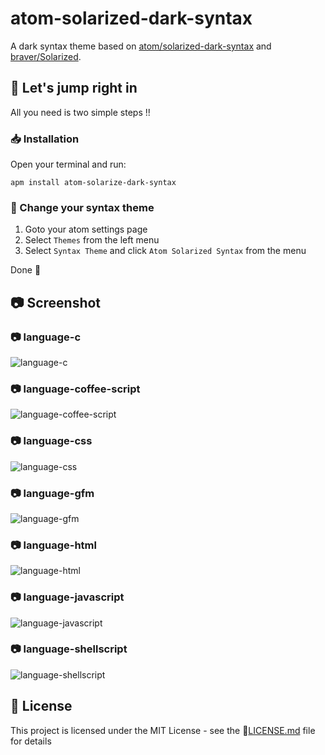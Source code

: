 # atom-solarized-dark-syntax

A dark syntax theme based on [atom/solarized-dark-syntax](https://github.com/atom/solarized-dark-syntax) and [braver/Solarized](https://github.com/braver/Solarized).

## :checkered_flag: Let's jump right in

All you need is two simple steps !!

### :inbox_tray: Installation

Open your terminal and run:

``` shell
apm install atom-solarize-dark-syntax
```

### :tshirt: Change your syntax theme


1. Goto your atom settings page
2. Select `Themes` from the left menu
3. Select `Syntax Theme` and click `Atom Solarized Syntax` from the menu

Done ​:tada:​

## :camera: Screenshot

### :camera: language-c

![language-c](https://raw.githubusercontent.com/ooJerryLeeoo/atom-solarized-dark-syntax/master/assets/language-c.png)

### :camera: language-coffee-script

![language-coffee-script](https://raw.githubusercontent.com/ooJerryLeeoo/atom-solarized-dark-syntax/master/assets/language-coffee-script.png)

### :camera: language-css

![language-css](https://raw.githubusercontent.com/ooJerryLeeoo/atom-solarized-dark-syntax/master/assets/language-css.png)

### :camera: language-gfm

![language-gfm](https://raw.githubusercontent.com/ooJerryLeeoo/atom-solarized-dark-syntax/master/assets/language-gfm.png)

### :camera: language-html

![language-html](https://raw.githubusercontent.com/ooJerryLeeoo/atom-solarized-dark-syntax/master/assets/language-html.png)

### :camera: language-javascript

![language-javascript](https://raw.githubusercontent.com/ooJerryLeeoo/atom-solarized-dark-syntax/master/assets/language-javascript.png)

### :camera: language-shellscript

![language-shellscript](https://raw.githubusercontent.com/ooJerryLeeoo/atom-solarized-dark-syntax/master/assets/language-shellscript.png)

## :page_facing_up: License

This project is licensed under the MIT License - see the :page_facing_up:[LICENSE.md](LICENSE.md) file for details
